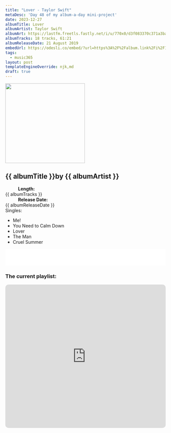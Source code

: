 ```yaml
---
title: "Lover - Taylor Swift"
metaDesc: 'Day 48 of my album-a-day mini-project'
date: 2023-12-27
albumTitle: Lover
albumArtist: Taylor Swift
albumArt: https://lastfm.freetls.fastly.net/i/u/770x0/d3f083370c371a3ba1cddafaf193c27d.jpg#d3f083370c371a3ba1cddafaf193c27d
albumTracks: 18 tracks, 61:21
albumReleaseDate: 21 August 2019
embedUrl: https://odesli.co/embed/?url=https%3A%2F%2Falbum.link%2Fi%2F1468058165&theme=light
tags:
  - music365
layout: post
templateEngineOverride: njk,md
draft: true
---
```

<aside class="album-profile">
  <div class="album-profile__image">
    <img class="album-image" width="250" height="250" crossorigin="anonymous" src="{{ albumArt }}"/>
  </div>
  <div class="aside__content">
    <h1><strong>{{ albumTitle }}</strong>by {{ albumArtist }}</h1>
    <dl>
      <div>
        <dd><strong>Length:</strong></dd>
        <dt>{{ albumTracks }}</dt>
      </div>
      <div>
        <dd><strong>Release Date:</strong></dd>
        <dt>{{ albumReleaseDate }}</dt>
      </div>
      <div class="singles">
        <span>Singles:</span>
        <ul>
          <li>Me!</li>
          <li>You Need to Calm Down</li>
          <li>Lover</li>
          <li>The Man</li>
          <li>Cruel Summer</li>
        </ul>
      </div>
    </dl>
    <div class="color-grid">
      <div class="color-grid__container">
					<span class="color color--1"></span>
					<span class="color color--2"></span>
					<span class="color color--3"></span>
      </div>
    </div>
  </div>
</aside>

<iframe width="100%" height="52" src={{ embedUrl }} frameborder="0" allowfullscreen sandbox="allow-same-origin allow-scripts allow-presentation allow-popups allow-popups-to-escape-sandbox" allow="clipboard-read; clipboard-write"></iframe>

### The current playlist:

<iframe allow="autoplay *; encrypted-media *; fullscreen *; clipboard-write" frameborder="0" height="450" style="width:100%;max-width:660px;overflow:hidden;border-radius:10px;" sandbox="allow-forms allow-popups allow-same-origin allow-scripts allow-storage-access-by-user-activation allow-top-navigation-by-user-activation" src="https://embed.music.apple.com/gb/playlist/music365/pl.u-AkAmEd9ix4MAZYJ"></iframe>
